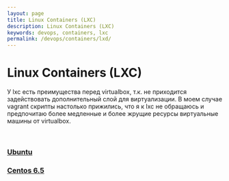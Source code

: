 ```yaml
---
layout: page
title: Linux Containers (LXC)
description: Linux Containers (LXC)
keywords: devops, containers, lxc
permalink: /devops/containers/lxd/
---
```


# Linux Containers (LXC)

У lxc есть преимущества перед virtualbox, т.к. не приходится задействовать дополнительный слой для виртуализации. В моем случае vagrant скрипты настолько прижились, что я к lxc не обращаюсь и предпочитаю более медленные и более жрущие ресурсы виртуальные машины от virtualbox.

<br/>

### [Ubuntu](/devops/containers/lxd/ubuntu/)

### [Centos 6.5](/devops/containers/lxd/centos/)
